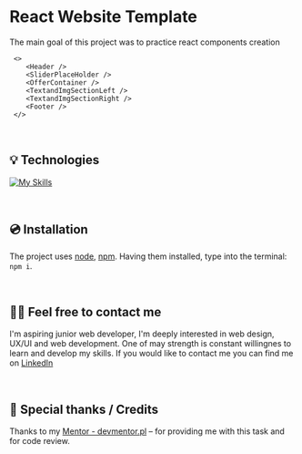 # React Website Template 


 The main goal of this project was to practice react components creation 


```
 <>
    <Header />
    <SliderPlaceHolder />
    <OfferContainer />
    <TextandImgSectionLeft />
    <TextandImgSectionRight />
    <Footer />
 </>
```


&nbsp;
 
## 💡 Technologies

[![My Skills](https://skillicons.dev/icons?i=react,html,css,webpack,json )](https://skillicons.dev)

&nbsp;

## 💿 Installation

The project uses [node](https://nodejs.org/en/), [npm](https://www.npmjs.com/). Having them installed, type into the terminal: `npm i`.


&nbsp;

## 🙋‍♂️ Feel free to contact me
I'm aspiring junior web developer, I'm deeply interested in web design, UX/UI and web development. One of may strength is constant willingnes to learn and develop my skills. If you would like to contact me you can find me on [LinkedIn](https://www.linkedin.com/in/ariadna-nicieja/)

&nbsp;

## 👏 Special thanks / Credits
Thanks to my [Mentor - devmentor.pl](https://devmentor.pl/) – for providing me with this task and for code review.

